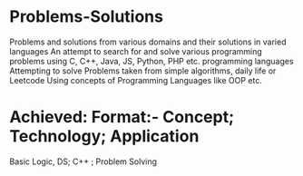 # Problems-Solutions
Problems and solutions from various domains and their solutions in varied languages
An attempt to search for and solve various programming problems using C, C++, Java, JS, Python, PHP etc. programming languages
Attempting to solve Problems taken from simple algorithms, daily life or Leetcode
Using concepts of Programming Languages like OOP etc. 

# Achieved: Format:-  Concept; Technology; Application
Basic Logic, DS; C++ ; Problem Solving
